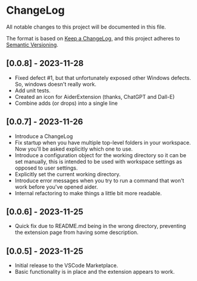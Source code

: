 # ChangeLog

All notable changes to this project will be documented in this file.

The format is based on [Keep a ChangeLog](https://keepachangelog.com/en/1.0.0/),
and this project adheres to [Semantic Versioning](https://semver.org/spec/v2.0.0.html).

## [0.0.8] - 2023-11-28

- Fixed defect #1, but that unfortunately exposed other Windows defects.  So, windows doesn't really work.
- Add unit tests.
- Created an icon for AiderExtension (thanks, ChatGPT and Dall-E)
- Combine adds (or drops) into a single line

## [0.0.7] - 2023-11-26

- Introduce a ChangeLog
- Fix startup when you have multiple top-level folders in your workspace.  Now you'll be asked explicitly which one to use.  
- Introduce a configuration object for the working directory so it can be set manually, this is intended to be used with workspace settings as opposed to user settings.
- Explicitly set the current working directory.
- Introduce error messages when you try to run a command that won't work before you've opened aider.
- Internal refactoring to make things a little bit more readable.

## [0.0.6] - 2023-11-25

- Quick fix due to README.md being in the wrong directory, preventing the extension page from having some description.

## [0.0.5] - 2023-11-25

- Initial release to the VSCode Marketplace.
- Basic functionality is in place and the extension appears to work.
